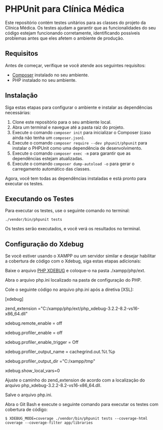 # PHPUnit para Clínica Médica

Este repositório contém testes unitários para as classes do projeto da Clínica Médica. Os testes ajudam a garantir que as funcionalidades do seu código estejam funcionando corretamente, identificando possíveis problemas antes que eles afetem o ambiente de produção.

## Requisitos

Antes de começar, verifique se você atende aos seguintes requisitos:

- [Composer](https://getcomposer.org/) instalado no seu ambiente.
- PHP instalado no seu ambiente.

## Instalação

Siga estas etapas para configurar o ambiente e instalar as dependências necessárias:

1. Clone este repositório para o seu ambiente local.
2. Abra um terminal e navegue até a pasta raiz do projeto.
3. Execute o comando `composer init` para inicializar o Composer (caso ainda não tenha um `composer.json`).
4. Execute o comando `composer require --dev phpunit/phpunit` para instalar o PHPUnit como uma dependência de desenvolvimento.
5. Execute o comando `composer exec -m` para garantir que as dependências estejam atualizadas.
6. Execute o comando `composer dump-autoload -o` para gerar o carregamento automático das classes.

Agora, você tem todas as dependências instaladas e está pronto para executar os testes.

## Executando os Testes

Para executar os testes, use o seguinte comando no terminal:

`./vendor/bin/phpunit tests`

Os testes serão executados, e você verá os resultados no terminal.

## Configuração do Xdebug

Se você estiver usando o XAMPP ou um servidor similar e desejar habilitar a cobertura de código com o Xdebug, siga estas etapas adicionais:

Baixe o arquivo [PHP XDEBUG](https://xdebug.org/files/php_xdebug-3.2.2-8.2-vs16-x86_64.dll) e coloque-o na pasta ./xampp/php/ext.

Abra o arquivo php.ini localizado na pasta de configuração do PHP.

Cole o seguinte código no arquivo php.ini após a diretiva [XSL]:


[xdebug]

zend_extension ="C:/xampp/php/ext/php_xdebug-3.2.2-8.2-vs16-x86_64.dll"

xdebug.remote_enable = off

xdebug.profiler_enable = off

xdebug.profiler_enable_trigger = Off

xdebug.profiler_output_name = cachegrind.out.%t.%p

xdebug.profiler_output_dir ="C:/xampp/tmp"

xdebug.show_local_vars=0



Ajuste o caminho do zend_extension de acordo com a localização do arquivo php_xdebug-3.2.2-8.2-vs16-x86_64.dll.

Salve o arquivo php.ini.

Abra o Git Bash e execute o seguinte comando para executar os testes com cobertura de código:

`$ XDEBUG_MODE=coverage ./vendor/bin/phpunit tests --coverage-html coverage --coverage-filter app/libraries`
